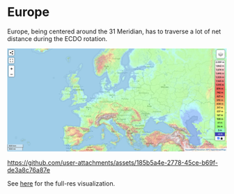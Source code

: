 # Europe

Europe, being centered around the 31 Meridian, has to traverse a lot of net distance during the ECDO rotation.

![eu](img/europe-elevation.png "eu")

https://github.com/user-attachments/assets/185b5a4e-2778-45ce-b69f-de3a8c76a87e

See [here](https://github.com/sovrynn/ecdo/tree/master/6-LITERATURE-MEDIA/nobulart/ecdo-visualizations) for the full-res visualization.
